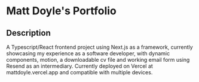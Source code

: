 # Matt Doyle's Portfolio

## Description
A Typescript/React frontend project using Next.js as a framework, currently showcasing my experience as a software developer, with dynamic components, motion, a downloadable cv file and working email form using Resend as an intermediary.
Currently deployed on Vercel at mattdoyle.vercel.app and compatible with multiple devices.


